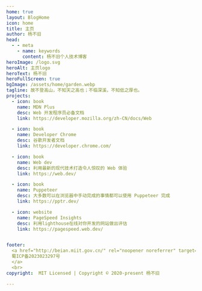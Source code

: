 ```yaml
---
home: true
layout: BlogHome
icon: home
title: 主页
author: 杨不旧
head:
  - - meta
    - name: keywords
      content: 杨不旧个人技术博客
heroImage: /logo.svg
heroAlt: 主页logo
heroText: 杨不旧
heroFullScreen: true
bgImage: /assets/home/garden.webp
tagline: 故不登高山，不知天之高也；不临深溪，不知低之厚也。
projects:
  - icon: book
    name: MDN Plus
    desc: Web 开发程序员必备文档
    link: https://developer.mozilla.org/zh-CN/docs/Web

  - icon: book
    name: Developer Chrome
    desc: 谷歌开发者文档
    link: https://developer.chrome.com/

  - icon: book
    name: Web dev
    desc: 利用最新的现代技术打造令人惊叹的 Web 体验
    link: https://web.dev/

  - icon: book
    name: Puppeteer
    desc: 大多数可以在浏览器中手动完成的事情都可以使用 Puppeteer 完成
    link: https://pptr.dev/

  - icon: website
    name: PageSpeed Insights
    desc: 利用lighthouse在线对你开发的网站做出评估
    link: https://pagespeed.web.dev/


footer: 
  <a href="http://beian.miit.gov.cn/" rel="noopener noreferrer" target="_blank" style="color:inherit;text-decoration:none;white-space:nowrap;">
  蜀ICP备2023023297号
  </a>
  <br>
copyright:  MIT Licensed | Copyright © 2020-present 杨不旧 

---
```


